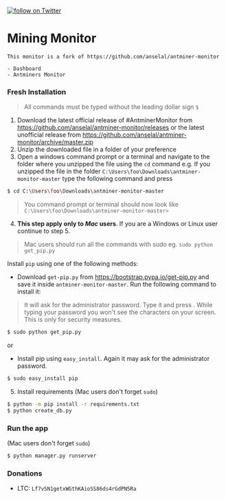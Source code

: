 <p>
    <a href="https://twitter.com/intent/follow?screen_name=AntminerMonitor">
        <img src="https://img.shields.io/twitter/follow/AntminerMonitor.svg?style=social" alt="follow on Twitter">
    </a>
</p>

# Mining Monitor 

	This monitor is a fork of https://github.com/anselal/antminer-monitor

	- Dashboard
	- Antminers Monitor

### Fresh Installation

> All commands must be typed without the leading dollar sign `$`
  1. Download the latest official release of #AntminerMonitor from https://github.com/anselal/antminer-monitor/releases
or the latest unofficial release from https://github.com/anselal/antminer-monitor/archive/master.zip
  2. Unzip the downloaded file in a folder of your preference
  3. Open a windows command prompt or a terminal and navigate to the folder where you unzipped the file using the `cd` command
e.g. If you unzipped the file in the folder `C:\Users\foo\Downloads\antminer-monitor-master` type the following command and press <Enter>
```sh
$ cd C:\Users\foo\Downloads\antminer-monitor-master
```
  > You command prompt or terminal should now look like  `C:\Users\foo\Downloads\antminer-monitor-master>`
  4. **This step apply only to *Mac* users**. If you are a Windows or Linux user continue to step 5.
  > Mac users should run all the commands with sudo eg. `sudo python get_pip.py`
  
Install `pip` using one of the following methods:
 - Download `get-pip.py` from https://bootstrap.pypa.io/get-pip.py and save it inside `antminer-monitor-master`. Run the following command to install it:
 > It will ask for the administrator password. Type it and press <Enter>. While typing your password you won't see the characters on your screen. This is only for security measures.
```sh
$ sudo python get_pip.py
```
or
 - Install pip using `easy_install`. Again it may ask for the administrator password.
```sh
$ sudo easy_install pip
```
  5. Install requirements (Mac users don't forget `sudo`)
```sh
$ python -m pip install -r requirements.txt
$ python create_db.py
```

### Run the app
 (Mac users don't forget `sudo`)
```sh
$ python manager.py runserver
```


### Donations

  - LTC: `Lf7vSN1getxWGthKAioSS86ds4rGdPN5Ra`
